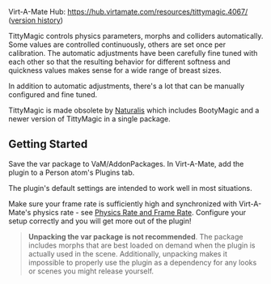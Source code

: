Virt-A-Mate Hub: <https://hub.virtamate.com/resources/tittymagic.4067/> ([version history](https://hub.virtamate.com/resources/tittymagic.4067/history))

TittyMagic controls physics parameters, morphs and colliders automatically. Some values are controlled continuously, others are set once per calibration. The automatic adjustments have been carefully fine tuned with each other so that the resulting behavior for different softness and quickness values makes sense for a wide range of breast sizes.

In addition to automatic adjustments, there's a lot that can be manually configured and fine tuned.

TittyMagic is made obsolete by [Naturalis](/docs/naturalis) which includes BootyMagic and a newer version of TittyMagic in a single package.

## Getting Started

Save the var package to VaM/AddonPackages. In Virt-A-Mate, add the plugin to a Person atom's Plugins tab.

The plugin's default settings are intended to work well in most situations.

Make sure your frame rate is sufficiently high and synchronized with Virt-A-Mate's physics rate - see [Physics Rate and Frame Rate](/docs/general/physics_rate_and_frame_rate). Configure your setup correctly and you will get more out of the plugin!

> **Unpacking the var package is not recommended**. The package includes morphs that are best loaded on demand when the plugin is actually used in the scene. Additionally, unpacking makes it impossible to properly use the plugin as a dependency for any looks or scenes you might release yourself.
